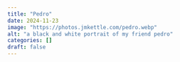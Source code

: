 ```yaml
---
title: "Pedro"
date: 2024-11-23
image: "https://photos.jmkettle.com/pedro.webp"
alt: "a black and white portrait of my friend pedro"
categories: []
draft: false
---
```


